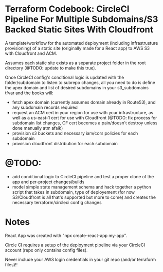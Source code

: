 #  Terraform Codebook: CircleCI Pipeline For Multiple Subdomains/S3 Backed Static Sites With Cloudfront

A template/workflow for the automated deployment (including infrastrusture provisioning) of a static site (originally made for a React app) to AWS S3 with Cloudfront and ACM.

Assumes each static site exists as a separate project folder in the root directory (@TODO: update to make this true).

Once CircleCI config's conditional logic is updated with the folder/subdomain to listen to subrepo changes, all you need to do is define the apex domain and list of desired subdomains in your s3_subdomains tfvar and the books will:

- fetch apex domain (currently assumes domain already in Route53), and any subdomain records required
- request an ACM cert in your region for use with your infrastructure, as well as a us-east-1 cert for use with Cloudfront (@TODO: fix process for subdomain list changes, CF cert becomes a pain/doesn't destroy unless done manually atm afaik)
- provision s3 buckets and necessary iam/cors policies for each subdomain
- provision cloudfront distribution for each subdomain

# @TODO:
- add conditional logic to CircleCI pipeline and test a proper clone of the app and per-project changes/builds
- model simple state management schema and hack together a python script that takes in subdomain, type of deployement (for now S3/Cloudfront is all that's supported but more to come) and creates the necessary terraform/circleci config changes

#  Notes

React App was created with "npx create-react-app my-app".

Circle CI requires a setup of the deployment pipeline via your CircleCI account (repo only contains config files).

Never include your AWS login credentials in your git repo (and/or terraform files)!!
